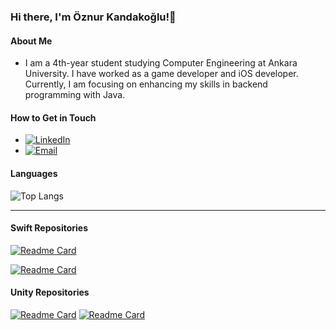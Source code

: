 ### Hi there, I'm Öznur Kandakoğlu!👋

#### About Me

-  I am a 4th-year student studying Computer Engineering at Ankara University. I have worked as a game developer and iOS developer. Currently, I am focusing on enhancing my skills in backend programming with Java.

#### How to Get in Touch

- [![LinkedIn](https://img.shields.io/badge/-LinkedIn-blue?style=flat&logo=Linkedin&logoColor=white)][linkedin] 
- [![Email](https://img.shields.io/badge/Email-D14836?style=flat-square&logo=Gmail&logoColor=white)][email]

[linkedin]: https://www.linkedin.com/in/oznurkandakoglu/
[email]: mailto:oznurkandakoglu@gmail.com


  




<!-- <h3 align="left">Tools:</h3>
<a href="https://www.jetbrains.com/idea/" target="_blank" rel=”noopener”> <img src="https://upload.wikimedia.org/wikipedia/commons/9/9c/IntelliJ_IDEA_Icon.svg" alt="intellij" width="70" height="30"/> </a> -->

#### Languages 


![Top Langs](https://github-readme-stats.vercel.app/api/top-langs/?username=oznurkandakoglu&layout=compact&theme=radical) 




---


#### Swift Repositories

[![Readme Card](https://github-readme-stats.vercel.app/api/pin/?username=oznurkandakoglu&show_owner=true&theme=tokyonight&repo=MovieSearchBookSwiftUI)](https://github.com/oznurkandakoglu/MovieSearchBookSwiftUI)

[![Readme Card](https://github-readme-stats.vercel.app/api/pin/?username=oznurkandakoglu&show_owner=true&theme=tokyonight&repo=CurrencyConverter)](https://github.com/oznurkandakoglu/CurrencyConverter.git)


#### Unity Repositories

[![Readme Card](https://github-readme-stats.vercel.app/api/pin/?username=oznurkandakoglu&show_owner=true&theme=tokyonight&repo=GameCircle)](https://github.com/oznurkandakoglu/GameCircle)
[![Readme Card](https://github-readme-stats.vercel.app/api/pin/?username=oznurkandakoglu&show_owner=true&theme=tokyonight&repo=Hobi-GameJam)](https://github.com/oznurkandakoglu/Hobi-GameJam)




